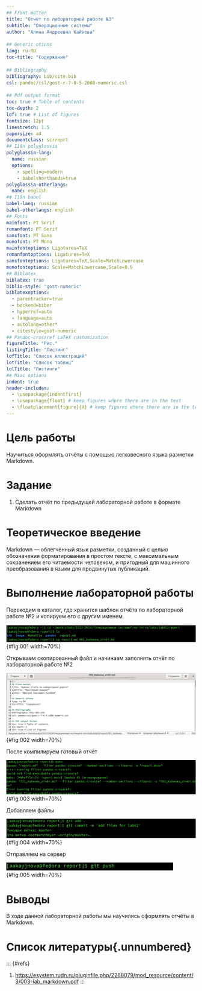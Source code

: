 ```yaml
---
## Front matter
title: "Отчёт по лабораторной работе №3"
subtitle: "Операционные системы"
author: "Алина Андреевна Кайнова"

## Generic otions
lang: ru-RU
toc-title: "Содержание"

## Bibliography
bibliography: bib/cite.bib
csl: pandoc/csl/gost-r-7-0-5-2008-numeric.csl

## Pdf output format
toc: true # Table of contents
toc-depth: 2
lof: true # List of figures
fontsize: 12pt
linestretch: 1.5
papersize: a4
documentclass: scrreprt
## I18n polyglossia
polyglossia-lang:
  name: russian
  options:
	- spelling=modern
	- babelshorthands=true
polyglossia-otherlangs:
  name: english
## I18n babel
babel-lang: russian
babel-otherlangs: english
## Fonts
mainfont: PT Serif
romanfont: PT Serif
sansfont: PT Sans
monofont: PT Mono
mainfontoptions: Ligatures=TeX
romanfontoptions: Ligatures=TeX
sansfontoptions: Ligatures=TeX,Scale=MatchLowercase
monofontoptions: Scale=MatchLowercase,Scale=0.9
## Biblatex
biblatex: true
biblio-style: "gost-numeric"
biblatexoptions:
  - parentracker=true
  - backend=biber
  - hyperref=auto
  - language=auto
  - autolang=other*
  - citestyle=gost-numeric
## Pandoc-crossref LaTeX customization
figureTitle: "Рис."
listingTitle: "Листинг"
lofTitle: "Список иллюстраций"
lotTitle: "Список таблиц"
lolTitle: "Листинги"
## Misc options
indent: true
header-includes:
  - \usepackage{indentfirst}
  - \usepackage{float} # keep figures where there are in the text
  - \floatplacement{figure}{H} # keep figures where there are in the text
---
```


# Цель работы

Научиться оформлять отчёты с помощью легковесного языка разметки Markdown.

# Задание

1. Сделать отчёт по предыдущей лабораторной работе в формате Markdown

# Теоретическое введение

Markdown — облегчённый язык разметки, созданный с целью обозначения форматирования в простом тексте, с максимальным сохранением его читаемости человеком, и пригодный для машинного преобразования в языки для продвинутых публикаций.

# Выполнение лабораторной работы

Переходим в каталог, где хранится шаблон отчёта по лабораторной работе №2 и копируем его с другим именем

![Переход в каталог и копия отчёта](image/1.jpg){#fig:001 width=70%}

Открываем скопированный файл и начинаем заполнять отчёт по лабораторной работе №2

![Файл с шаблоном отчёта](image/2.jpg){#fig:002 width=70%}

После компилируем готовый отчёт

![Компиляция файла](image/3.jpg){#fig:003 width=70%}

Добавляем файлы 

![Добавление файлов](image/4.jpg){#fig:004 width=70%}

Отправляем на сервер

![Отправка файлов](image/5.jpg){#fig:005 width=70%}

# Выводы

В ходе данной лабораторной работы мы научились оформлять отчёты в Markdown.

# Список литературы{.unnumbered}

::: {#refs}
1. https://esystem.rudn.ru/pluginfile.php/2288079/mod_resource/content/3/003-lab_markdown.pdf
:::
